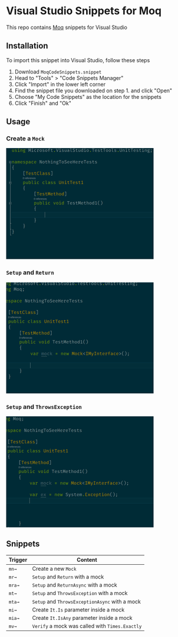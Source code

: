 # Visual Studio Snippets for Moq

This repo contains [Moq](https://github.com/moq/moq4) snippets for Visual Studio

## Installation

To import this snippet into Visual Studio, follow these steps

1. Download `MoqCodeSnippets.snippet`
2. Head to "Tools" > "Code Snippets Manager"
3. Click "Import" in the lower left corner
4. Find the snippet file you downloaded on step 1. and click "Open"
5. Choose "My Code Snippets" as the location for the snippets
6. Click "Finish" and "Ok"

## Usage

### Create a `Mock`

<img src="/assets/NewMock.gif" alt="mn to create a Mock" width="400" height="300">

### `Setup` and `Return`

<img src="/assets/Return.gif" alt="mr to Setup/Return" width="400" height="300">

### `Setup` and `ThrowsException`

<img src="/assets/Throw.gif" alt="mt to Setup/ThrowsException" width="400" height="300">

## Snippets 

| Trigger | Content |
|---|---|
| `mn→` | Create a new `Mock` |
| `mr→` | `Setup` and `Return` with a mock |
| `mra→` | `Setup` and `ReturnAsync` with a mock |
| `mt→` | `Setup` and `ThrowsException` with a mock |
| `mta→` | `Setup` and `ThrowsExceptionAsync` with a mock |
| `mi→` | Create `It.Is` parameter inside a mock |
| `mia→` | Create `It.IsAny` parameter inside a mock |
| `mv→` | `Verify` a mock was called with `Times.Exactly` |
